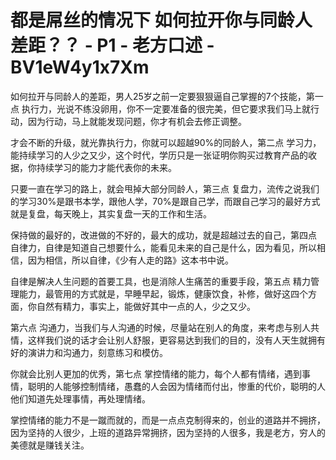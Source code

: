 # 都是屌丝的情况下 如何拉开你与同龄人差距？？ - P1 - 老方口述 - BV1eW4y1x7Xm

如何拉开与同龄人的差距，男人25岁之前一定要狠狠逼自己掌握的7个技能，第一点 执行力，光说不练没卵用，你不一定要准备的很完美，但它要求我们马上就行动，因为行动，马上就能发现问题，你才有机会去修正调整。

才会不断的升级，就光靠执行力，你就可以超越90%的同龄人，第二点 学习力，能持续学习的人少之又少，这个时代，学历只是一张证明你购买过教育产品的收据，你持续学习的能力才能代表你的未来。

只要一直在学习的路上，就会甩掉大部分同龄人，第三点 复盘力，流传之说我们的学习30%是跟书本学，跟他人学，70%是跟自己学，而跟自己学习的最好方式就是复盘，每天晚上，其实复盘一天的工作和生活。

保持做的最好的，改进做的不好的，最大的成功，就是超越过去的自己，第四点 自律力，自律是知道自己想要什么，能看见未来的自己是什么，因为看见，所以相信，因为相信，所以自律，《少有人走的路》这本书中说。

自律是解决人生问题的首要工具，也是消除人生痛苦的重要手段，第五点 精力管理能力，最管用的方式就是，早睡早起，锻炼，健康饮食，补修，做好这四个方面，你自然有精力，事实上，能做好其中一点的人，少之又少。

第六点 沟通力，当我们与人沟通的时候，尽量站在别人的角度，来考虑与别人共情，这样我们说的话才会让别人舒服，更容易达到我们的目的，没有人天生就拥有好的演讲力和沟通力，刻意练习和模仿。

你就会比别人更加的优秀，第七点 掌控情绪的能力，每个人都有情绪，遇到事情，聪明的人能够控制情绪，愚蠢的人会因为情绪而付出，惨重的代价，聪明的人他们知道先处理事情，再处理情绪。

掌控情绪的能力不是一蹴而就的，而是一点点克制得来的，创业的道路并不拥挤，因为坚持的人很少，上班的道路异常拥挤，因为坚持的人很多，我是老方，穷人的美德就是赚钱关注。

